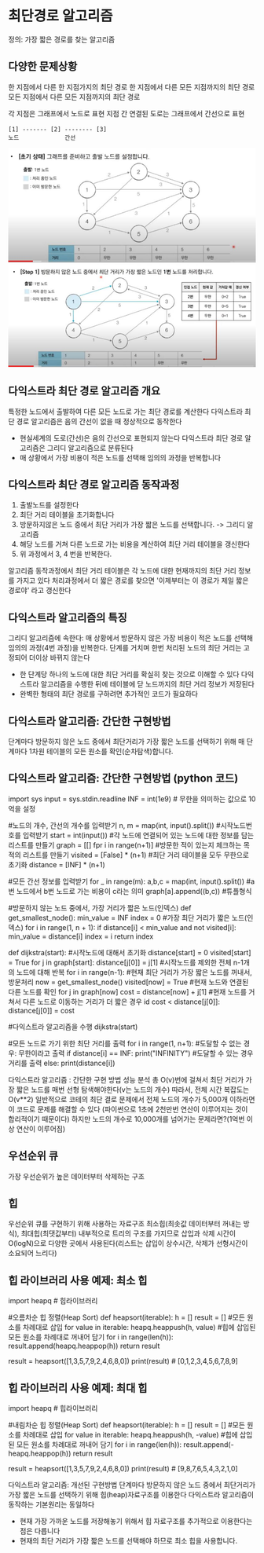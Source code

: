 # 최단경로 알고리즘
정의: 가장 짧은 경로를 찾는 알고리즘

## 다양한 문제상황
한 지점에서 다른 한 지점가지의 최단 경로
한 지점에서 다른 모든 지점까지의 최단 경로
모든 지점에서 다른 모든 지점까지의 최단 경로

각 지점은 그래프에서 노드로 표현
지점 간 연결된 도로는 그래프에서 간선으로 표현

```
[1] ------- [2] -------- [3]
노드             간선
```

<img src="./images/다익스트라1.JPG" alt="다익스트라">
<img src="./images/다익스트라2.JPG" alt="다익스트라">

## 다익스트라 최단 경로 알고리즘 개요
특정한 노드에서 출발하여 다른 모든 노드로 가는 최단 경로를 계산한다
다익스트라 최단 경로 알고리즘은 음의 간선이 없을 때 정상적으로 동작한다 
 - 현실세계의 도로(간선)은 음의 간선으로 표현되지 않는다
다익스트라 최단 경로 알고리즘은 그리디 알고리즘으로 분류된다
 - 매 상황에서 가장 비용이 적은 노드를 선택해 임의의 과정을 반복합니다

## 다익스트라 최단 경로 알고리즘 동작과정
1. 출발노드를 설정한다
2. 최단 거리 테이블을 초기화합니다
3. 방문하지않은 노드 중에서 최단 거리가 가장 짧은 노드를 선택합니다. -> 그리디 알고리즘
4. 해당 노드를 거쳐 다른 노드로 가는 비용을 계산하여 최단 거리 테이블을 갱신한다
5. 위 과정에서 3, 4 번을 반복한다.

알고리즘 동작과정에서 최단 거리 테이블은 각 노드에 대한 현재까지의 최단 거리 정보를 가지고 있다
처리과정에서 더 짧은 경로를 찾으면 '이제부터는 이 경로가 제일 짧은 경로야' 라고 갱신한다

## 다익스트라 알고리즘의 특징
그리디 알고리즘에 속한다: 매 상황에서 방문하지 않은 가장 비용이 적은 노드를 선택해 임의의 과정(4번 과정)을 반복한다.
단계를 거치며 한번 처리된 노드의 최단 거리는 고정되어 더이상 바뀌지 않는다
 - 한 단계당 하나의 노드에 대한 최단 거리를 확실히 찾는 것으로 이해할 수 있다
다익스트라 알고리즘을 수행한 뒤에 테이블에 닫 노드까지의 최단 거리 정보가 저장된다
 - 완벽한 형태의 최단 경로를 구하려면 추가적인 코드가 필요하다

## 다익스트라 알고리즘: 간단한 구현방법
단계마다 방문하지 않은 노드 중에서 최단거리가 가장 짧은 노드를 선택하기 위해 매 단계마다 1차원 테이블의 모든 원소를 확인(순차탐색)합니다.

## 다익스트라 알고리즘: 간단한 구현방법 (python 코드)
import sys
input = sys.stdin.readline
INF = int(1e9) # 무한을 의미하는 값으로 10억을 설정

#노드의 개수, 간선의 개수를 입력받기
n, m = map(int, input().split())
#시작노드번호를 입력받기
start = int(input())
#각 노드에 연결되어 있는 노드에 대한 정보를 담는 리스트를 만들기
graph = [[] fpr i in range(n+1)]
#방문한 적이 있는지 체크하는 목적의 리스트를 만들기
visited = [False] * (n+1)
#최단 거리 테이블을 모두 무한으로 초기화
distance = [INF] * (n+1)

#모든 간선 정보를 입력받기
for _ in range(m):
  a,b,c = map(int, input().split())
  #a번 노드에서 b번 노드로 가는 비용이 c라는 의미
  graph[a].append((b,c)) #튜플형식

#방문하지 않는 노드 중에서, 가장 거리가 짧은 노드(인덱스)
def get_smallest_node():
  min_value = INF
  index = 0 #가장 최단 거리가 짧은 노드(인덱스)
  for i in range(1, n + 1):
    if distance[i] < min_value and not visited[i]:
      min_value = distance[i]
      index = i
  return index

def dijkstra(start):
  #시작노드에 대해서 초기화
  distance[start] = 0
  visited[start] = True
  for j in graph[start]:
  distance[j[0]] = j[1]
  #시작노드를 제외한 전체 n-1개의 노드에 대해 반복
  for i in range(n-1):
    #현재 최단 거리가 가장 짧은 노드를 꺼내서, 방문처리
    now = get_smallest_node()
    visited[now] = True
    #현재 노드와 연결된 다른 노드를 확인
    for j in graph[now]
      cost =  distance[now] + j[1]
      #현재 노드를 거쳐서 다른 노드로 이동하는 거리가 더 짧은 경우
      id cost < distance[j[0]]:
        distance[j[0]] = cost

#다익스트라 알고리즘을 수행
dijkstra(start)

#모든 노드로 가기 위한 최단 거리를 출력
for i in range(1, n+1):
  #도달할 수 없는 경우: 무한이라고 출력
  if distance[i] == INF:
    print("INFINITY")
    #도달할 수 있는 경우 거리를 출력
    else:
      print(distance[i])

다익스트라 알고리즘 : 간단한 구현 방법 성능 분석
총 O(v)번에 걸쳐서 최단 거리가 가장 짧은 노드를 매번 선형 탐색해야한다(v는 노드의 개수) 따라서, 전체 시간 복잡도는 O(v**2)
일반적으로 코테의 최단 결로 문제에서 전체 노드의 개수가 5,000개 이하라면 이 코드로 문제를 해결할 수 있다
(파이썬으로 1초에 2천만번 연산이 이루어지는 것이 합리적이기 때문이다)
하지만 노드의 개수로 10,000개를 넘어가는 문제라면?(1억번 이상 연산이 이루어짐)

## 우선순위 큐
가장 우선순위가 높은 데이터부터 삭제하는 구조
## 힙
우선순위 큐를 구현하기 위해 사용하는 자료구조
최소힙(최솟값 데이터부터 꺼내는 방식), 최대힙(최댓값부터)
내부적으로 트리의 구조를 가지므로 삽입과 삭제 시간이 O(logN)으로 다양한 곳에서 사용된다(리스트는 삽입이 상수시간, 삭제가 선형시간이 소요되어 느리다)

## 힙 라이브러리 사용 예제: 최소 힙
import heapq # 힙라이브러리

#오름차순 힙 정렬(Heap Sort)
def heapsort(iterable):
  h = []
  result = []
  #모든 원소를 차례대로 삽입
  for value in iterable:
    heapq.heappush(h, value)
  #힙에 삽입된 모든 원소를 차례대로 꺼내어 담기
  for i in range(len(h)):
    result.append(heapq.heappop(h))
  return result

result = heapsort([1,3,5,7,9,2,4,6,8,0])
print(result) # [0,1,2,3,4,5,6,7,8,9]

## 힙 라이브러리 사용 예제: 최대 힙
import heapq # 힙라이브러리

#내림차순 힙 정렬(Heap Sort)
def heapsort(iterable):
  h = []
  result = []
  #모든 원소를 차례대로 삽입
  for value in iterable:
    heapq.heappush(h, -value)
  #힙에 삽입된 모든 원소를 차례대로 꺼내어 담기
  for i in range(len(h)):
    result.append(-heapq.heappop(h))
  return result

result = heapsort([1,3,5,7,9,2,4,6,8,0])
print(result) # [9,8,7,6,5,4,3,2,1,0]

다익스트라 알고리즘: 개선된 구현방법
단계마다 방문하지 않은 노드 중에서 최단거리가 가장 짧은 노드를 선택하기 위해 힙(heap)자료구조를 이용한다
다익스트라 알고리즘이 동작하는 기본원리는 동일하다
- 현재 가장 가까운 노드를 저장해놓기 위해서 힙 자료구조를 추가적으로 이용한다는 점은 다릅니다
- 현재의 최단 거리가 가장 짧은 노드를 선택해야 하므로 최소 힙을 사용합니다.

